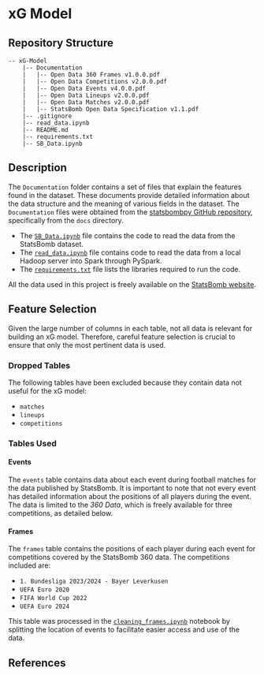 # xG Model

## Repository Structure

```
-- xG-Model
    |-- Documentation
    |   |-- Open Data 360 Frames v1.0.0.pdf
    |   |-- Open Data Competitions v2.0.0.pdf
    |   |-- Open Data Events v4.0.0.pdf
    |   |-- Open Data Lineups v2.0.0.pdf
    |   |-- Open Data Matches v2.0.0.pdf
    |   |-- StatsBomb Open Data Specification v1.1.pdf
    |-- .gitignore
    |-- read_data.ipynb
    |-- README.md
    |-- requirements.txt
    |-- SB_Data.ipynb
```


## Description

The `Documentation` folder contains a set of files that explain the features found in the dataset. These documents provide detailed information about the data structure and the meaning of various fields in the dataset. The `Documentation` files were obtained from the <a href='https://github.com/statsbomb/statsbombpy'>statsbombpy GitHub repository</a>, specifically from the `docs` directory.

- The <a href='SB_Data.ipynb'>`SB_Data.ipynb`</a> file contains the code to read the data from the StatsBomb dataset.
- The <a href='read_data.ipynb'>`read_data.ipynb`</a> file contains code to read the data from a local Hadoop server into Spark through PySpark.
- The <a href='requirements.txt'>`requirements.txt`</a> file lists the libraries required to run the code.

All the data used in this project is freely available on the <a href='https://statsbomb.com/what-we-do/hub/free-data/'>StatsBomb website</a>.

## Feature Selection

Given the large number of columns in each table, not all data is relevant for building an xG model. Therefore, careful feature selection is crucial to ensure that only the most pertinent data is used.

### Dropped Tables

The following tables have been excluded because they contain data not useful for the xG model:

- `matches`
- `lineups`
- `competitions`

### Tables Used

#### Events

The `events` table contains data about each event during football matches for the data published by StatsBomb. It is important to note that not every event has detailed information about the positions of all players during the event. The data is limited to the *360 Data*, which is freely available for three competitions, as detailed below.

#### Frames

The `frames` table contains the positions of each player during each event for competitions covered by the StatsBomb 360 data. The competitions included are:

- `1. Bundesliga 2023/2024 - Bayer Leverkusen`
- `UEFA Euro 2020`
- `FIFA World Cup 2022`
- `UEFA Euro 2024`

This table was processed in the <a href='cleaning_frames.ipynb'>`cleaning_frames.ipynb`</a> notebook by splitting the location of events to facilitate easier access and use of the data.

## References